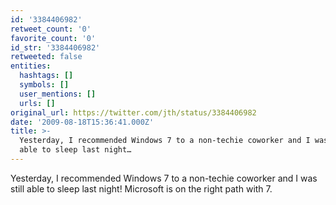 ```yaml
---
id: '3384406982'
retweet_count: '0'
favorite_count: '0'
id_str: '3384406982'
retweeted: false
entities:
  hashtags: []
  symbols: []
  user_mentions: []
  urls: []
original_url: https://twitter.com/jth/status/3384406982
date: '2009-08-18T15:36:41.000Z'
title: >-
  Yesterday, I recommended Windows 7 to a non-techie coworker and I was still
  able to sleep last night…
---
```


Yesterday, I recommended Windows 7 to a non-techie coworker and I was still able to sleep last night! Microsoft is on the right path with 7.